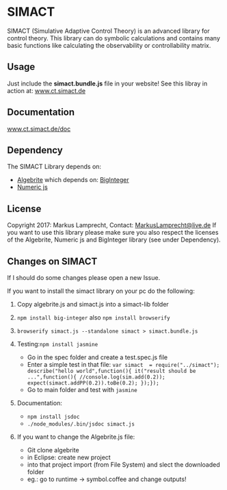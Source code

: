 
# SIMACT #
SIMACT (Simulative Adaptive Control Theory) is an advanced library for control theory. This library can do symbolic calculations and contains many basic functions like calculating the observability or controllability matrix.

## Usage ##
Just include the **simact.bundle.js** file in your website! 
See this libray in action at: www.ct.simact.de 

## Documentation ##
www.ct.simact.de/doc

## Dependency ##
The SIMACT Library depends on:
* [Algebrite](www.algebrite.org) which depends on: [BigInteger](https://github.com/peterolson/BigInteger.js/tree/master)
* [Numeric js](www.numericjs.com)

## License ##
Copyright 2017: Markus Lamprecht, Contact: MarkusLamprecht@live.de
If you want to use this library please make sure you also respect the licenses of the Algebrite, Numeric js and BigInteger library (see under Dependency). 


## Changes on SIMACT ##

If I should do some changes please open a new Issue.

If you want to install the simact library on your pc do the following:

1. Copy algebrite.js and simact.js into a simact-lib folder

2. `npm install big-integer` also `npm install browserify`

3. `browserify simact.js --standalone simact > simact.bundle.js`

4. Testing:`npm install jasmine`
	* Go in the spec folder and create a test.spec.js file
	* Enter a simple test in that file: ```var simact  = require("../simact"); describe("hello world",function(){ it("result should be ...",function(){ //console.log(sim.add(0.2)); expect(simact.addPP(0.2)).toBe(0.2); });});```
 	* Go to main folder and test with `jasmine`

5. Documentation: 
 	 * `npm install jsdoc`
 	 * `./node_modules/.bin/jsdoc simact.js`


7. If you want to change the Algebrite.js file:
 	* Git clone algebrite
 	* in Eclipse: create new project
 	* into that project import (from File System) and slect the downloaded folder
 	* eg.: go to runtime -> symbol.coffee and change outputs!
